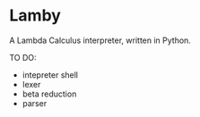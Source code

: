 Lamby 
=====

A Lambda Calculus interpreter, written in Python.

TO DO:
- intepreter shell
- lexer
- beta reduction
- parser

